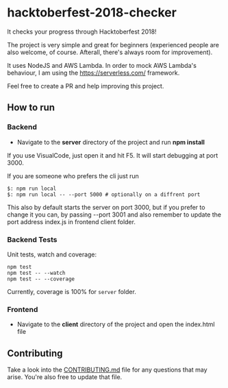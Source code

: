# hacktoberfest-2018-checker

It checks your progress through Hacktoberfest 2018!

The project is very simple and great for beginners (experienced people are also welcome, of course. Afterall, there's always room for improvement).

It uses NodeJS and AWS Lambda. In order to mock AWS Lambda's behaviour, I am using the https://serverless.com/ framework.

Feel free to create a PR and help improving this project.

## How to run

### Backend

- Navigate to the **server** directory of the project and run **npm install**

If you use VisualCode, just open it and hit F5. It will start debugging at port 3000.

If you are someone who prefers the cli just run
```
$: npm run local
$: npm run local -- --port 5000 # optionally on a diffrent port

 ```
This also by default starts the server on port 3000, but if you prefer
to change it you can, by passing --port 3001 and also remember to update
the port address index.js in frontend client folder.

### Backend Tests

Unit tests, watch and coverage:
```
npm test
npm test -- --watch
npm test -- --coverage
```

Currently, coverage is 100% for `server` folder.


### Frontend

- Navigate to the **client** directory of the project and open the index.html file


## Contributing

Take a look into the [CONTRIBUTING.md](https://github.com/tminussi/hacktoberfest-2018-checker/blob/master/CONTRIBUTING.md) file for any questions that may arise. You're also free to update that file.
